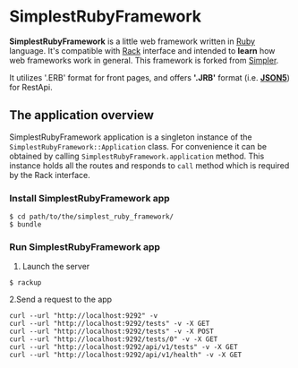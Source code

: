 # SimplestRubyFramework

**SimplestRubyFramework** is a little web framework written in [Ruby](https://www.ruby-lang.org) language. It's compatible with [Rack](https://rack.github.io) interface and intended to **learn** how web frameworks work in general. This framework is forked from [Simpler](https://github.com/psylone/simpler).

It utilizes '.ERB' format for front pages, and offers **'.JRB'** format (i.e. **[JSON5](https://ru.wikipedia.org/wiki/JSON#JSON5)**) for RestApi.

## The application overview

SimplestRubyFramework application is a singleton instance of the `SimplestRubyFramework::Application` class. For convenience it can be obtained by calling `SimplestRubyFramework.application` method. This instance holds all the routes and responds to `call` method which is required by the Rack interface.

### Install SimplestRubyFramework app

```
$ cd path/to/the/simplest_ruby_framework/
$ bundle
```

### Run SimplestRubyFramework app

1. Launch the server
```
$ rackup
```

2.Send a request to the app
```
curl --url "http://localhost:9292" -v
curl --url "http://localhost:9292/tests" -v -X GET
curl --url "http://localhost:9292/tests" -v -X POST
curl --url "http://localhost:9292/tests/0" -v -X GET
curl --url "http://localhost:9292/api/v1/tests" -v -X GET
curl --url "http://localhost:9292/api/v1/health" -v -X GET
```
